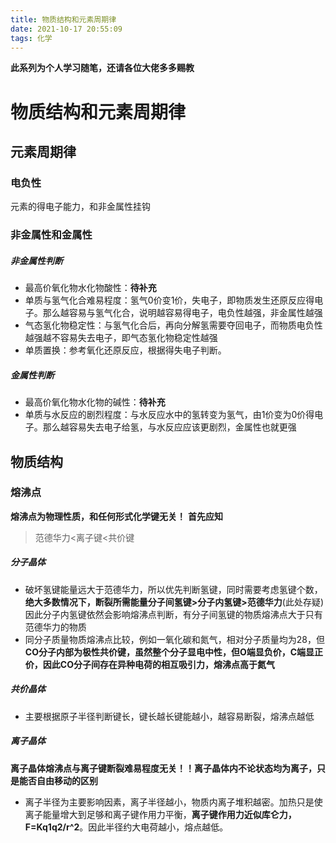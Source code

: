 ```yaml
---
title: 物质结构和元素周期律
date: 2021-10-17 20:55:09
tags: 化学
---
```

**此系列为个人学习随笔，还请各位大佬多多赐教**

# 物质结构和元素周期律

## 元素周期律

### 电负性
元素的得电子能力，和非金属性挂钩

### 非金属性和金属性

##### 非金属性判断
+ 最高价氧化物水化物酸性：**待补充**
+ 单质与氢气化合难易程度：氢气0价变1价，失电子，即物质发生还原反应得电子。那么越容易与氢气化合，说明越容易得电子，电负性越强，非金属性越强
+ 气态氢化物稳定性：与氢气化合后，再向分解氢需要夺回电子，而物质电负性越强越不容易失去电子，即气态氢化物稳定性越强
+ 单质置换：参考氧化还原反应，根据得失电子判断。

##### 金属性判断
+ 最高价氧化物水化物的碱性：**待补充**
+ 单质与水反应的剧烈程度：与水反应水中的氢转变为氢气，由1价变为0价得电子。那么越容易失去电子给氢，与水反应应该更剧烈，金属性也就更强

## 物质结构

### 熔沸点
**熔沸点为物理性质，和任何形式化学键无关！**
**首先应知**
> 范德华力<离子键<共价键

##### 分子晶体
+ 破坏氢键能量远大于范德华力，所以优先判断氢键，同时需要考虑氢键个数，**绝大多数情况下，断裂所需能量分子间氢键>分子内氢键>范德华力**(此处存疑)因此分子内氢键依然会影响熔沸点判断，有分子间氢键的物质熔沸点大于只有范德华力的物质
+ 同分子质量物质熔沸点比较，例如一氧化碳和氮气，相对分子质量均为28，但**CO分子内部为极性共价键，虽然整个分子显电中性，但O端显负价，C端显正价，因此CO分子间存在异种电荷的相互吸引力，熔沸点高于氮气**

##### 共价晶体
+ 主要根据原子半径判断键长，键长越长键能越小，越容易断裂，熔沸点越低

##### 离子晶体
**离子晶体熔沸点与离子键断裂难易程度无关！！离子晶体内不论状态均为离子，只是能否自由移动的区别**
+ 离子半径为主要影响因素，离子半径越小，物质内离子堆积越密。加热只是使离子能量增大到足够和离子键作用力平衡，**离子键作用力近似库仑力，F=Kq1q2/r^2**。因此半径约大电荷越小，熔点越低。
